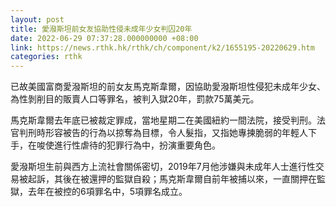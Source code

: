 ```yaml
---
layout: post
title: 愛潑斯坦前女友協助性侵未成年少女判囚20年
date: 2022-06-29 07:37:28.000000000 +08:00
link: https://news.rthk.hk/rthk/ch/component/k2/1655195-20220629.htm
categories: rthk
---
```


已故美國富商愛潑斯坦的前女友馬克斯韋爾，因協助愛潑斯坦性侵犯未成年少女、為性剝削目的販賣人口等罪名，被判入獄20年，罰款75萬美元。

馬克斯韋爾去年底已被裁定罪成，當地星期二在美國紐約一間法院，接受判刑。法官判刑時形容被告的行為以掠奪為目標，令人髮指，又指她專揀脆弱的年輕人下手，在唆使進行性虐待的犯罪行為中，扮演重要角色。

愛潑斯坦生前與西方上流社會關係密切，2019年7月他涉嫌與未成年人士進行性交易被起訴，其後在被還押的監獄自殺；馬克斯韋爾自前年被捕以來，一直關押在監獄，去年在被控的6項罪名中，5項罪名成立。
